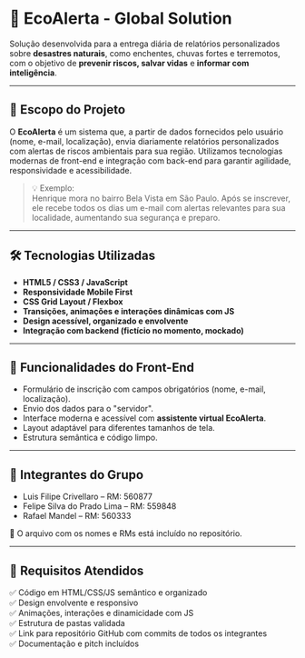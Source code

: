 # 🌱 EcoAlerta - Global Solution

Solução desenvolvida para a entrega diária de relatórios personalizados sobre **desastres naturais**, como enchentes, chuvas fortes e terremotos, com o objetivo de **prevenir riscos, salvar vidas** e **informar com inteligência**.

---

## 📌 Escopo do Projeto

O **EcoAlerta** é um sistema que, a partir de dados fornecidos pelo usuário (nome, e-mail, localização), envia diariamente relatórios personalizados com alertas de riscos ambientais para sua região. Utilizamos tecnologias modernas de front-end e integração com back-end para garantir agilidade, responsividade e acessibilidade.

> 💡 Exemplo:  
Henrique mora no bairro Bela Vista em São Paulo. Após se inscrever, ele recebe todos os dias um e-mail com alertas relevantes para sua localidade, aumentando sua segurança e preparo.

---

## 🛠 Tecnologias Utilizadas

- **HTML5 / CSS3 / JavaScript**
- **Responsividade Mobile First**
- **CSS Grid Layout / Flexbox**
- **Transições, animações e interações dinâmicas com JS**
- **Design acessível, organizado e envolvente**
- **Integração com backend (fictício no momento, mockado)**

---


## 🎯 Funcionalidades do Front-End

- Formulário de inscrição com campos obrigatórios (nome, e-mail, localização).
- Envio dos dados para o "servidor".
- Interface moderna e acessível com **assistente virtual EcoAlerta**.
- Layout adaptável para diferentes tamanhos de tela.
- Estrutura semântica e código limpo.

---


## 👥 Integrantes do Grupo

- Luis Filipe Crivellaro – RM: 560877
- Felipe Silva do Prado Lima – RM: 559848
- Rafael Mandel – RM: 560333

📁 O arquivo com os nomes e RMs está incluído no repositório.

---

## 📌 Requisitos Atendidos

✅ Código em HTML/CSS/JS semântico e organizado  
✅ Design envolvente e responsivo  
✅ Animações, interações e dinamicidade com JS  
✅ Estrutura de pastas validada  
✅ Link para repositório GitHub com commits de todos os integrantes  
✅ Documentação e pitch incluídos


